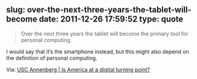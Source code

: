 slug: over-the-next-three-years-the-tablet-will-become
date: 2011-12-26 17:59:52
type: quote
---

> Over the next three years the tablet will become the primary tool for personal computing.

I would say that it’s the smartphone instead, but this might also depend on the definition of personal computing.

 Via: [USC Annenberg | Is America at a digital turning point?](http://annenberg.usc.edu/News%20and%20Events/News/111214CDF.aspx)
